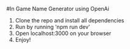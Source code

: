 #In Game Name Generator using OpenAi

1. Clone the repo and install all dependencies
2. Run by running 'npm run dev'
3. Open localhost:3000 on your browser
4. Enjoy!